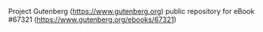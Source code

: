 Project Gutenberg (https://www.gutenberg.org) public repository for eBook #67321 (https://www.gutenberg.org/ebooks/67321)

